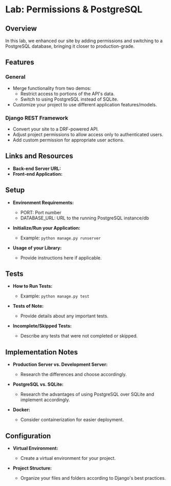 # Lab: Permissions & PostgreSQL

## Overview

In this lab, we enhanced our site by adding permissions and switching to a PostgreSQL database, bringing it closer to production-grade.

## Features

### General

- Merge functionality from two demos:
  - Restrict access to portions of the API's data.
  - Switch to using PostgreSQL instead of SQLite.
- Customize your project to use different application features/models.

### Django REST Framework

- Convert your site to a DRF-powered API.
- Adjust project permissions to allow access only to authenticated users.
- Add custom permission for appropriate user actions.

## Links and Resources

- **Back-end Server URL:** 
- **Front-end Application:**

## Setup

- **Environment Requirements:**
  - PORT: Port number
  - DATABASE_URL: URL to the running PostgreSQL instance/db

- **Initialize/Run your Application:**
  - Example: `python manage.py runserver`

- **Usage of your Library:**
  - Provide instructions here if applicable.

## Tests

- **How to Run Tests:**
  - Example: `python manage.py test`

- **Tests of Note:**
  - Provide details about any important tests.

- **Incomplete/Skipped Tests:**
  - Describe any tests that were not completed or skipped.

## Implementation Notes

- **Production Server vs. Development Server:**
  - Research the differences and choose accordingly.

- **PostgreSQL vs. SQLite:**
  - Research the advantages of using PostgreSQL over SQLite and implement accordingly.

- **Docker:**
  - Consider containerization for easier deployment.

## Configuration

- **Virtual Environment:**
  - Create a virtual environment for your project.

- **Project Structure:**
  - Organize your files and folders according to Django's best practices.
